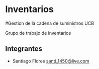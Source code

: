 # Inventarios
#Gestion de la cadena de suministros UCB

Grupo de trabajo de inventarios

## Integrantes

- Santiago Flores <santi_1450@live.com>

